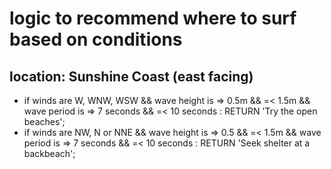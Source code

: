# logic to recommend where to surf based on conditions

## location: Sunshine Coast (east facing)

- if winds are W, WNW, WSW && wave height is => 0.5m &&  =< 1.5m && wave period is => 7 seconds && =< 10 seconds : RETURN 'Try the open beaches';
- if winds are NW, N or NNE && wave height is => 0.5 && =< 1.5m && wave period is => 7 seconds && =< 10 seconds : RETURN 'Seek shelter at a backbeach';

